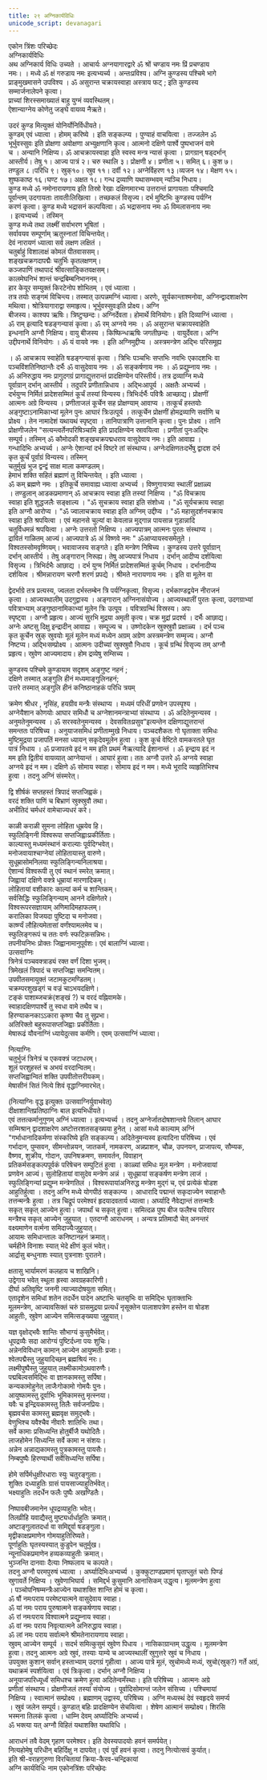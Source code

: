 ```yaml
---
title: २९ अग्निकार्यविधिः
unicode_script: devanagari
---
```



एकोन त्रिंशः परिच्छेदः  
अग्निकार्यविधिः  
अथ अग्निकार्य विधिः उच्यते । आचार्यः अग्नयागारद्वारे ॐ श्रों चण्डाय नमः प्रिं प्रचण्डाय  
नमः। । मध्ये ॐ क्षं गरुडाय नमः इत्यभ्यर्च्य । अन्तःप्रविश्य। अग्नि कुण्डस्य पश्चिमे भागे  
प्राङ्मुखमासने उपविश्य । ॐ असुरान्त चक्रायस्वाहा अस्त्राय फट् ; इति कुण्डस्य  
सम्मार्जनालेपने कृत्वा।  
प्राच्यां शिरस्समाख्यातं बाहु युग्मं व्यवस्थितम्।  
ऐशान्याग्नेय कोणेतु जङ्घे वायव्य नैऋते।  

उदरं कुण्ड मित्युक्तं योनिर्योनिर्विधीयते।  
कुण्डम् एवं ध्यात्वा । होमम् करिष्ये । इति सङ्कल्प्य । पुण्याहं वाचयित्वा । तज्जलेन ॐ  
भूर्भुवस्सुवः इति प्रोक्षणा अवोक्षणा अभ्युक्षणानि कृत्व। आत्मनो दक्षिणे पार्श्वे पुष्पभाजनं वामे  
च । अन्यानि निक्षिप्य। ॐ आचक्रायस्वाहा इति स्वस्व मन्त्र न्यासं कृत्वा । प्रागग्रान् षड्दर्भान्  
आस्तीर्य। तेषु १। आज्य पात्रं २। चरु स्थालि ३। प्रोक्षणी ४। प्रणीता ५। समित् ६। कुश ७।  
तण्डुल ८।परिधि ९। स्रुक्१०। स्रुव ११। दर्वी १२। अग्नेर्विहरण १३।व्यजन १४। मेक्षण १५।  
शुष्फकाष्ठ १६।घण्ट १७। अक्षत १८। गन्ध द्रव्याणि यथासम्भवम् न्यञ्चि निधाय।  
कुण्ड मध्ये ॐ नमोनारायणाय इति तिस्रो रेखाः दक्षिणमारभ्य उत्तरान्तं प्रागायताः पश्चिमादि  
पूर्वान्तम् उदगायताः तावतीःलिखित्वा । तच्छकलं विसृज्य। दर्भ मुष्टिभिः कुण्डस्य पर्यग्नि  
करणं कृत्वा। कुण्ड मध्ये भद्रासनं कल्पयित्वा। ॐ भद्रासनाय नमः ॐ विमलासनाय नमः  
। इत्यभ्यर्च्य । तस्मिन्  
कुण्ड मध्ये तथा लक्ष्मीं सर्वाभरण भूषितां ।  
सर्वावयव सम्पूर्णाम् ऋतुस्नातां विचिन्तयेत्।  
देवं नारायणं ध्यात्वा सर्व लक्षण लक्षितं ।  
चतुर्बाहुं विशालाक्षं कोमलं पीतवाससम्।  
शङ्खचक्रगदापद्मैः चतुर्भिः कृतलक्षणम्।  
कञ्जपाणिं तथापादं श्रीवत्साङ्कितवक्षसम्।  
कालमेघनिभं शान्तं चन्द्रबिम्बनिभाननम्।  
हार केयूर सम्युक्तं किरटेनोप शोभितम् । एवं ध्यात्वा ।  
तत्र तयोः सङ्गमं विचिन्त्य। तस्मात् उत्पन्नमग्निं ध्यात्वा। अरणेः, सूर्यकान्ताश्मनोवा, 
अग्निन्द्वादशाक्षरेण मथित्वा। श्रोत्रियागाराद्वा समाहृत्य। भूर्भुवस्सुवःइति प्रोक्ष्य। अग्नि  
बीजस्य। काश्यप ऋषिः। त्रिष्टुप्छन्दः। अग्निर्देवता। होमार्थे विनियोगः। इति दिव्याग्निं ध्यात्वा ।  
ॐ राम् इत्यादि षडङ्गन्यासं कृत्वा। ॐ रम् अग्नये नमः । ॐ असुरान्त चक्रायस्वाहेति  
इन्धनानि अग्नौ निक्षिप्य। वायु बीजस्य । किष्फिन्धऋषिः जगतीछन्दः । वायुर्देवता। अग्नि  
उद्दीपनार्थे विनियोगः । ॐ यं वायवे नमः । इति अग्निमुद्दीप्य । अस्त्रमन्त्रेण अद्भिः परिसमूह्य  

। ॐ आचक्राय स्वाहेति षडङ्गन्यासं कृत्वा । त्रिभिः पञ्चभिः सप्तभिः नवभिः एकादशभिः वा  
पञ्चविंशतिनिष्ठान्तैः दर्भैः ॐ वासुदेवाय नमः । ॐ सङ्कर्षणाय नमः । ॐ प्रद्युम्नाय नमः ।  
ॐ अनिरुद्धाय नमः प्रागुदगग्रं प्रागाद्युत्तरान्तं प्रादक्षिण्येन परिस्तीर्य। तत्र द्रव्याग्नि मध्ये  
पूर्वाग्रान् दर्भान् आस्तीर्य । तदुपरि प्रणीतान्निधाय । अद्भिःआपूर्य । अक्षतैः अभ्यर्च्य ।  
दर्भयुग्म निर्मितं प्रादेशसम्मितं कूर्चं तस्यां विन्यस्य। त्रिभिःर्दर्भैः पवित्रैः आच्छाद्य। प्रोक्षणीं  
आत्मनः अग्रे विन्यस्य । प्रणीताजलं कूर्चेन सह प्रोक्षण्याम् आवाप्य । तत्कूर्चं हस्तयोः  
अङ्गुष्टाऽनामिकाभ्यां मूलेन पुनः आघारं त्रिःउत्पूर्य । तत्कूर्चेन प्रोक्षणीं होमद्रव्याणि सर्वाणि च  
प्रोक्ष्य । तेन नामादेशं यथायथं स्पृष्ट्वा । तानिपात्राणि उत्तानानि कृत्वा। पुनः प्रोक्ष्य । तानि  
प्रोक्षणीजलेन  "सत्यन्त्वर्तेनपरिषिञ्चामि इति प्रादक्षिण्येन स्रावयित्वा । प्रणीतां पुनःअद्भिः  
सम्पूर्य। तस्मिन् ॐ कौमोदकी शङ्खचक्रपद्मधराय वासुदेवाय नमः। इति आवाह्य ।  
गन्धादिभिः अभ्यर्च्य । अग्नेः ऐशान्यां दर्भ विष्टरे तां संस्थाप्य। अग्नेःदक्षिणतःदर्भेषु द्वादश दर्भ  
कृत कूर्चं पूर्वाग्रं विन्यस्य। तस्मिन्  
चतुर्मुखं भुज द्वन्द्वं साक्ष माला कमण्डलम्।  
हेमाभं शक्ति सहितं ब्रह्माणं तु विचिन्तयेत् । इति ध्यात्वा ।  
ॐ कम् ब्रह्मणे नमः । इतिकूर्चे समावाह्य ध्यात्वा अभ्यर्च्य । विष्णुगायत्र्या स्थालीं प्रक्षाळ्य  
। तण्डुलान् आडकप्रमाणान् ॐ आचक्राय स्वाहा इति तस्यां निक्षिप्य । "ॐ विचक्राय  
स्वाहा इति शुद्धजलैः सङ्क्षाल्य । "ॐ सुचक्राय स्वाहा इति संशोध्य । "ॐ सूर्यचक्राय स्वाहा  
इति अग्नौ आरोप्य । "ॐ ज्वालाचक्राय स्वाहा इति अग्निम् उद्दीप्य । "ॐ महासुदर्शनचक्राय  
स्वाहा इति श्रपयित्वा । एवं महानसे चुल्यां वा केवलान्न मुद्गान्न पायसान्न गुडान्नादि  
चतुर्विधमन्नं श्रपयित्वा । अग्नेः उत्तरतो निक्षिप्य । आज्यपात्रम् आत्मनः पुरतः संस्थाप्य ।  
द्रावितं गाळितम् आज्यं। आज्यपात्रे ॐ अं विष्णवे नमः  " ॐआप्यायस्वसमेतुते ।  
विश्वतस्सोमवृष्णियम्। भवावाजस्य सङ्गते। इति मन्त्रेण निषिच्य । कुण्डस्य उत्तरे पूर्वाग्रान्  
दर्भान् आस्तीर्य । तेषु अङ्गारान् निरूह्य। तेषु आज्यपात्रं निधाय । दर्भान् आदीप्य दर्शयित्वा  
विसृज्य । त्रिभिर्दभैः आछाद्य । दर्भ युग्म निर्मितं प्रादेशसम्मितं कूर्चम् निधाय । दर्भानादीप्य  
दर्शयित्व । श्रीमन्नारायण चरणौ शरणं प्रपद्ये । श्रीमते नारायणाय नमः । इति वा मूलेन वा  

द्वेदर्भाग्रे तत्र प्रत्यस्य, ज्वलता दर्भस्तम्बेन त्रि पर्यग्निकृत्वा, विसृज्य। दर्भकाण्डद्वयेन नीराजनं  
कृत्वा । आज्यस्थालीम् उदगुद्वास्य । अङ्गारान् अग्निनासंयोज्य । आज्यस्थालीं पुरतः कृत्वा, 
उदगग्राभ्यां पवित्राभ्याम् अङ्गुष्ठानामिकाभ्यां मूलेन त्रिः उत्पूय । पवित्रग्रन्थिं विस्रस्य। अपः  
स्पृष्ट्वा । अग्नौ प्रहृत्य। आज्यं सुरभि मुद्रया अमृती कृत्य। चक्र मुद्रां प्रदर्श्य । दर्भैः आछाद्य।  
अग्नेः अष्टसु दिक्षु इन्द्रादीन् आवाह्य । सम्पूज्य च । उष्णोदकेन स्रुक्स्रुवौ प्रक्षाळ्य । दर्भ पञ्च  
कृत कूर्चेन स्रुक् स्रुवयोः मूलं मूलेन मध्यं मध्येन अग्रम् अग्रेण अस्त्रमन्त्रेण सम्मृज्य। अग्नौ  
निष्टप्य। अद्भिःसम्प्रोक्ष्य । आत्मनः उदीच्यां स्रुक्स्रुवौ निधाय । कूर्च ग्रन्थिं विसृज्य तम् अग्नौ  
प्रहृत्य। स्रुवेण आज्यमादाय। होम द्रव्येषु सम्सिच्य ।  

कुण्डस्य पश्चिमे कुण्डायाम सदृशम् अङ्गुष्ट नहनं ;  
दक्षिणे तस्मात् अङ्गुलि हीनं मध्यमाङ्गुलिनहनं;  
उत्तरे तस्मात् अङ्गुलि हीनं कनिष्ठानाहकं परिधि त्रयम्  

क्रमेण श्रीधर , नृसिंह, हयग्रीव मन्त्रैः संस्थाप्य । मध्यमं परिधीं प्रणवेन उपस्पृश्य ।  
अग्नेयैशान कोणयोः आघार समिधौ च अग्नेशानमन्त्राभ्यां संस्थाप्य । ॐ अदितेनुमन्यस्व ।  
अनुमतेनुमन्यस्व । ॐ सरस्वतेनुमन्यस्व । देवसवितःप्रसुव”इत्यन्तेन दक्षिणाद्युत्तरान्तं  
समन्ततः परिषिच्य । अनुयाजसमिधं प्रणीताम्मुखे निधाय। पञ्चदशैकतः गो घृताक्ता समिधः  
मुष्टिमुद्रया प्रजापतिं मनसा ध्यायन् सकृदेवमूलेन हुत्वा । कुश कूर्च वेष्टिते वामकरतले घृत  
पात्रं निधाय । ॐ प्रजापतये इदं न मम इति प्रथमं नैऋत्यादि ईशानान्तं । ॐ इन्द्राय इदं न  
मम इति द्वितीयं वायव्यात् आग्नेयान्तं । आघारं हुत्वा। ततः अग्नौ उत्तरे ॐ अग्नये स्वाहा  
अग्नये इदं न मम। दक्षिणे ॐ सोमाय स्वाहा। सोमाय इदं न मम। मध्ये भूरादि व्याहृतिभिश्च  
हुत्वा । तदनु अग्निं संस्मरेत्।  

द्वि शीर्षकं सप्तहस्तं त्रिपादं सप्तजिह्वकं।  
वरदं शक्ति पाणिं च बिभ्राणं स्रुक्स्रुवौ तथा।  
अभीतिदं चर्मधरं वामेचाज्यधरं करे।  

काळी कराळी सुमना लोहिता धूम्रयेव हि।  
स्फुलिङ्गिनी विश्वरूपा सप्तजिह्वाःप्रकीर्तिताः।  
काल्यास्तु मध्यमंस्थानं कराल्याः पूर्वदिग्भवेत्।  
मनोजवायाश्चाग्नेयां लोहितायास्तु वारुणे।  
सुधूम्रासोमनिलया स्फुलिङ्गिन्यनिलाश्रया।  
ऐशान्यं विश्वरूपी तु एवं स्थानं स्मरेत् क्रमात्।  
जिह्वायां दक्षिणे वक्त्रे धूम्रायां मारणादिकम्।  
लोहितायां वशीकारः काल्यां कर्म च शान्तिकम्।  
 सर्वसिद्धिः स्फुलिङ्गिन्याम् आनने दक्षिणेतरे।  
विश्वरूपरसज्ञायाम् अणिमादिमहाफलम्।  
करालिका विजयदा पुष्टिदा च मनोजवा।  
कार्ष्ण्यं लौहित्यमेतासां वर्णंश्यामलमेव च।  
स्फुलिङ्गरूपं च ततः वर्णः स्फटिक़सन्निभः।  
तपनीयनिभः प्रोक्तः जिह्वानामानुपूर्वशः। एवं बालाग्निं ध्यात्वा।  
उत्सवाग्निः  
त्रिनेत्रं पञ्चवक्त्राड्यं रक्त वर्णं दिशा भुजम्।  
त्रिमेखलं त्रिपादं च सप्तजिह्वा समन्वितम्।  
उपवीतसमायुक्तं जटामकुटमण्डितम्।  
चक्रम्परशुखड्गं च वज्रं चाऽभयदक्षिणे।  
टङ्कं पाशाब्जचक्रं(शङ्खं ?) च वरदं वह्निवामके।  
स्वाहादक्षिणपार्श्वे तु स्वधा वामे तथैव च।  
 हिरण्याकनकाऽऽकारा कृष्णा चैव तु सुप्रभा।  
अतिरिक्तो बहुरूपासप्तजिह्वाः प्रकीर्तिताः।  
मेषारूढं यौवनाग्निं ध्यायेदुत्सव कर्मणि। एवम् उत्सवाग्निं ध्यात्वा।  

नित्याग्निः  
चतुर्भुजं त्रिनेत्रं च एकवक्त्रं जटाधरम्।  
शूलं परशुहस्तं च अभयं वरदान्वितम्।  
सप्तजिह्वान्वितं शक्ति उपवीतोत्तरीयकम्।  
मेषासीनं सितं नित्ये शिवं वृद्धाग्निमारभेत्।  

(नित्याग्निः वृद्ध इत्युक्तः उत्सवाग्निर्युवाभवेत्)  
दीक्षाशान्तिप्रतिष्ठाग्निः बाल इत्यभिधीयते।  
एवं तत्तत्कर्मानुगुणम् अग्निं ध्यात्वा । इत्यभ्यर्च्य । तदनु अग्नेर्जातदोषशान्तये तिलान् आघार  
सम्मिश्रान् द्वादशाक्षरेण अष्टोत्तरशतसङ्ख्यया हुनेत् । आसां मध्ये काल्याम् अग्निं  
 "गर्भाधानादिकर्मणा संस्करिष्ये इति सङ्कल्प्य। अदितेनुमन्यस्व इत्यादिना परिषिच्य । एवं  
गर्भादान, पुम्सवन, सीमन्तोन्नयन, जातकर्म, नामकरण, अन्नप्राशन, चौळ, 
उपनयन, प्राजापत्य, सौम्यक, वैष्णव, शुक्रीय, गोदान, उपनिषक्रमण, समावर्तन, विवाहान्  
प्रतिकर्मसङ्कल्पपूर्वकं परिषेचन सम्पुटितं हुत्वा । काळ्यां समिधः मूल मन्त्रेण । मनोजवायां  
प्रणवेन आज्यं। सुलोहितायां वासुदेव मन्त्रेण अन्नं । सुधूम्रायां सङ्कर्षण मन्त्रेण लाजं ।  
स्फुलिङ्गिन्यां प्रद्युम्न मन्त्रेणतिलं । विश्वरूपायांअनिरुद्ध मन्त्रेण मुद्गं च, एवं प्रत्येकं षोडश  
आहुतिर्हुत्वा । तदनु अग्नि मध्ये योगपीठं सङ्कल्प्य । आधारादि पद्मान्तं सकृदाज्येन स्वाहान्तैः  
तत्तन्मन्त्रैः हुत्वा । तत्र चिद्रूपं परमेश्वरं हृदयादवतार्य ध्यात्वा। अर्घ्यादि नैवेद्यान्तं तत्तन्मत्रैः  
सकृत् सकृत् आज्येन हुत्वा। जपार्थां च सकृत् हुत्वा। समित्दळ पुष्प बीज फलैश्च परिवार  
मन्त्रैश्च सकृत् आज्येन जुहुयात् । एतदग्नौ आराधनम् । अन्यत्र प्रतिमादौ चेत् अनन्तरं  
वक्ष्यमाणेन वर्त्मना समिदाज्यैःजुहुयात्।  
आयामः समिधान्तालः कनिष्टानहनं क्रमात्।  
चर्महीने विनाशः स्यात् भेदे क्षीणं कुलं भवेत्।  
आर्द्रासु बन्धुनाशः स्यात् पुत्रनाशः पुरातने।  

क्षतासु भार्यामरणं कलहाय च शाखिनि।  
उद्वेगाय भवेत् स्थूला ह्रस्वा अवग्रहकारिणी।  
दीर्घा अतिवृष्टि जननी त्याज्यादोषयुता समित्।  
एतादृशेन समिधां शतेन तदर्धेन पादेन अष्टाभिः चतसृभिः वा समिद्भिः घृताक्ताभिः  
मूलमन्त्रेण, आज्यावसिक्तं चरुं ग्रासमुद्रया प्रत्यर्धं नृसूक्तेन पालाशपत्रेण हस्तेन वा षोडश  
आहुतीः, स्रुवेण आज्येन समित्सङ्ख्यया जुहुयात्।  

यज्ञ वृक्षोद्भवैः शान्तिः सौभाग्यं कुसुमैर्भवेत्।  
धूपद्रव्यैः सदा आरोग्यं पुष्टिर्दध्ना पयः शुचिः।  
अन्नेनविविधान् कामान् आज्येन आयुष्मतीः प्रजाः।  
श्वेतपद्मैस्तु जुहुयादिच्छन् ब्रह्मश्रियं नरः।  
लक्ष्मीपुष्पैस्तु जुहुयात् लक्ष्मीकामोऽथवारुणैः।  
पद्मबिल्वसमिद्भिः वा ज्ञानकामस्तु सर्पिषा।  
कन्यकामोहुनेत् लाजैःगोकामो गोमयैः पुनः।  
आयुष्फामस्तु दूर्वाभिः भूमिकामस्तु मृत्स्नया।  
यवैः च इन्द्रियकामस्तु तिलैः सर्वजनप्रियः।  
बृह्मवर्चस कामस्तु ब्रह्मवृक्ष समुद्भवैः।  
वेणुभिश्च यवैश्चैव नीवारैः शालिभिः तथा।  
सर्वे कामाः प्रसिध्यन्ति होतुर्बीजै यथोदितैः।  
लाजहोमेन सिध्यन्ति सर्वे कामा न संशयः।  
अन्नेन अन्नाद्यकामस्तु पुत्रकामस्तु पायसैः।  
निम्बपुष्पैः हिरण्यार्थी सर्वेसिध्यन्ति सर्पिषा।  

होमे सर्पिर्मधुक्षीरधाराः स्युः चतुरङ्गुलाः।  
शुक्तिः दध्याहुतिः ग्रासं पायसाज्याहुतिर्भवेत्।  
भक्ष्याहुतिः तदर्धेन फलैः पुष्पैः अखण्डितैः।  

निष्पावबीजमानेन धूपद्रव्याहुतिः भवेत्।  
तिलव्रीहि यवाद्यैस्तु मुष्ट्यर्धार्धाहुतिः क्रमात्।  
अष्टाङ्गुलातदर्धा वा समिद्दूर्वा षडङ्गुला।  
मृद्वीकाक्षप्रमाणेन गोमयाहुतिरिष्यते।  
पूर्णाहुतिः घृतस्यस्यात् कुडुपेन चतुर्मुख।  
न्यूनाधिकप्रमाणेन हव्यकव्याहुतीः क्रमात्।  
भुञ्जन्ति दानवाः दैत्याः निष्फलाय च कल्पते।  
तदनु अग्नौ परमपुरुषं ध्यात्वा । अर्घ्यादिभिःअभ्यर्च्य । कुक्कुटाण्डप्रमाणं घृताप्लुतं चरोः पिण्डं  
स्रुगावर्ते निक्षिप्य । स्रुवेणाभिघार्य । समिद्दर्भ कुसुमानि आनासिकम् उद्धृत्य। मूलमन्त्रेण हुत्वा  
। पञ्चोपनिषम्मन्त्रैःआज्येन यथाशक्ति शान्ति होमं च कृत्वा।  
ॐ षौं नमःपराय परमेष्ट्यात्मने वासुदेवाय स्वाहा।  
ॐ यां नमः पराय पुरुषात्मने सङ्कर्षणाय स्वाहा।  
ॐ रां नमःपराय विश्वात्मने प्रद्युम्नाय स्वाहा।  
ॐ वां नमः पराय निवृत्यात्मने अनिरुद्धाय स्वाहा।  
ॐ लां नमः पराय सर्वात्मने श्रीमतेनारायणाय स्वाहा।  
स्रुवम् आज्येन सम्पूर्य । सदर्भ समित्कुसुमं स्रुवेण पिधाय । नासिकाग्रान्तम् उद्धृत्य । मूलमन्त्रेण  
हुत्वा। तदनु आत्मनः अग्रे स्रुवं, तस्याः याम्ये च आज्यस्थालीं स्रुगुत्तरे स्रुवं च निधाय ।  
उपयुक्त कुशान् सर्वान् हस्ताभ्याम् उदगग्रं गृहीत्वा । आज्य पात्रे मूलं, स्रुचोमध्ये मध्यं, 
स्रुचो(स्रुक्?) गर्ते अग्रं, यथाक्रमं स्पर्शयित्वा । एवं त्रिःकृत्वा। दर्भान् अग्नौ निक्षिप्य ।  
अनूयाजपरिध्यूर्ध्वं समिधश्च क्रमेण हुत्वा अदितेन्वमँस्थाः। इति परिषिच्य । आत्मनः अग्रे  
प्रणीतां संस्थाप्य। प्रोक्षणीजलं तस्यां संयोज्य । पूर्वादिसोमान्तं जलेन संसिच्य । पश्चिमायां  
निक्षिप्य । स्वात्मानं सम्प्रोक्ष्य । ब्रह्माणम् उद्वास्य, परिषिच्य । अग्नि मध्यस्थं देवं स्वहृदये समर्प्य  
। स्रुवं जलेन सम्पूर्य। कुण्डात् बहिः प्रादक्षिण्येन सेचयित्वा । शेषेण आत्मानं सम्प्रोक्ष्य। शिरसि  
भस्मना तिलकं कृत्वा । धाम्नि देवम् अर्घ्यादिभिः अभ्यर्च्य।  
ॐ भक्त्या यत् अग्नौ विहितं यथाशक्ति यथाविधि ।  

आराधनं तवै वेदम् गृहाण परमेश्वर। इति देवस्यपादयोः हवनं समर्पयेत्।  
 नित्यहोमेषु परिधीन् बहिर्दिक्षु न दापयेत्। एवं पूर्वं हवनं कृत्वा। तदनु नित्योत्सवं कुर्यात्।  
इति श्री-वराहगुरुणा विरचितायां क्रिया-कैरव-चन्द्रिकायां  
अग्नि कार्यविधिः नाम एकोनत्रिंशः परिच्छेदः  
